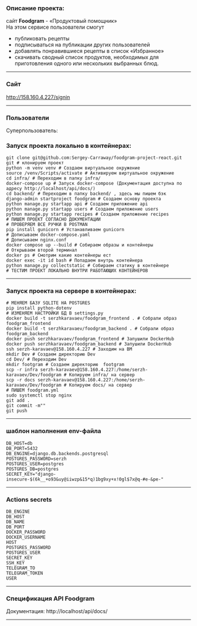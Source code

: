 ### **Описание проекта:**
сайт **Foodgram** - «Продуктовый помощник» <br>
На этом сервисе пользователи смогут <br> 
- публиковать рецепты <br>
- подписываться на публикации других пользователей <br>
- добавлять понравившиеся рецепты в список «Избранное»<br>
- скачивать сводный список продуктов, необходимых для приготовления одного или нескольких выбранных блюд.

--- 
### **Сайт**

http://158.160.4.227/signin

--- 
### **Пользователи**
Суперпользователь:


### **Запуск проекта локально в контейнерах:**
```
git clone git@github.com:Sergey-Carraway/foodgram-project-react.git
git # клонируем проект
python -m venv venv # Создаем виртуальное окружение
source /venv/Scripts/activate # Активируем виртуальное окружение
cd infra/ # Переходим в папку infra/
docker-compose up # Запуск docker-compose (Документация доступна по адресу http://localhost/api/docs/)
cd backend/ # Переходим в папку backend/ , здесь мы пишем бэк
django-admin startproject foodgram # Создаем основу проекта
python manage.py startapp api # Создаем приложение api
python manage.py startapp users # Создаем приложение users
python manage.py startapp recipes # Создаем приложение recipes
# ПИШЕМ ПРОЕКТ СОГЛАСНО ДОКУМЕНТАЦИИ
# ПРОВЕРЯЕМ ВСЕ РУЧКИ В POSTMAN
pip install gunicorn # Устанавливаем gunicorn
# Дописываем docker-compose.yaml
# Дописываем nginx.conf
docker compose up --build # Собираем образы и контейнеры
# Открываем второй терминал
docker ps # Смотрим какие контейнеры ест
docker exec -it id bash # Попадаем внутрь контейнера 
python manage.py collectstatic # Собираем статику в контейнере
# ТЕСТИМ ПРОЕКТ ЛОКАЛЬНО ВНУТРИ РАБОТАЮЩИХ КОНТЕЙНЕРОВ
```

---
### **Запуск проекта на сервере в контейнерах:**
```
# МЕНЯЕМ БАЗУ SQLITE НА POSTGRES
pip install python-dotenv
# ИЗМЕНЯЕМ НАСТРОЙКИ БД В settings.py
docker build -t serzhkaravaev/foodgram_frontend . # Собрали образ foodgram_frontend
docker build -t serzhkaravaev/foodgram_backend . # Собрали образ foodgram_backend
docker push serzhkaravaev/foodgram_frontend # Запушили DockerHub
docker push serzhkaravaev/foodgram_backend # Запушили DockerHub
ssh serzh-karavaev@158.160.4.227 # Заходим на ВМ
mkdir Dev # Создаем директорию Dev
cd Dev/ # Переходим Dev
mkdir footgram # Создаем директорию  footgram
scp -r infra serzh-karavaev@158.160.4.227:/home/serzh-karavaev/Dev/foodgram # Копируем infra/ на сервер
scp -r docs serzh-karavaev@158.160.4.227:/home/serzh-karavaev/Dev/foodgram # Копируем docs/ на сервер
# ПИШЕМ foodgram.yml
sudo systemctl stop nginx
git add .
git commit -m""
git push
```

---

### **шаблон наполнения env-файла**

```
DB_HOST=db
DB_PORT=5432
DB_ENGINE=django.db.backends.postgresql
POSTGRES_PASSWORD=serzh
POSTGRES_USER=postgres
POSTGRES_DB=postgres
SECRET_KEY="django-insecure-$(6k__+o93&uy@iiwzp&15*q)1bg9xy+x!0gl$7x@q-#e-&pe-"

```
---
### **Actions secrets**

```
DB_ENGINE
DB_HOST
DB_NAME
DB_PORT
DOCKER_PASSWORD
DOCKER_USERNAME
HOST
POSTGRES_PASSWORD
POSTGRES_USER
SECRET_KEY
SSH_KEY
TELEGRAM_TO
TELEGRAM_TOKEN
USER

```

---

### **Спецификация API Foodgram**
Документация: http://localhost/api/docs/

---

